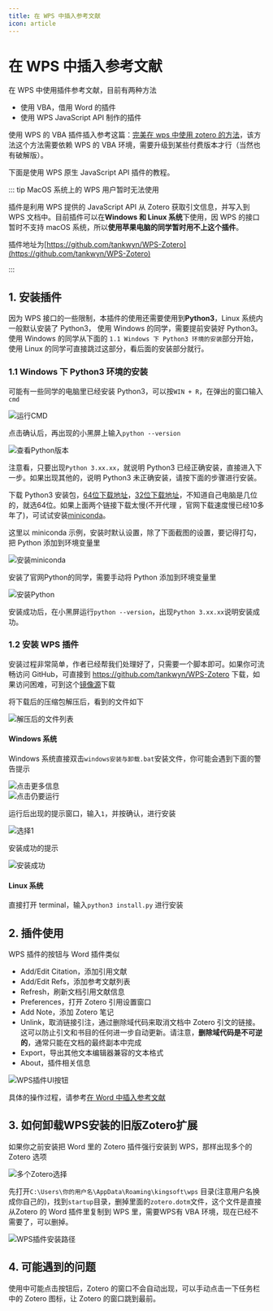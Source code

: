 ```yaml
---
title: 在 WPS 中插入参考文献
icon: article
---
```


# 在 WPS 中插入参考文献

在 WPS 中使用插件参考文献，目前有两种方法

- 使用 VBA，借用 Word 的插件
- 使用 WPS JavaScript API 制作的插件

使用 WPS 的 VBA 插件插入参考这篇：[完美在 wps 中使用 zotero 的方法](https://zhuanlan.zhihu.com/p/579975093)，该方法这个方法需要依赖 WPS 的 VBA 环境，需要升级到某些付费版本才行（当然也有破解版）。

下面是使用 WPS 原生 JavaScript API 插件的教程。

::: tip MacOS 系统上的 WPS 用户暂时无法使用

插件是利用 WPS 提供的 JavaScript API 从 Zotero 获取引文信息，并写入到 WPS 文档中。目前插件可以在**Windows 和 Linux 系统**下使用，因 WPS 的接口暂时不支持 macOS 系统，所以**使用苹果电脑的同学暂时用不上这个插件**。

插件地址为[https://github.com/tankwyn/WPS-Zotero](https://github.com/tankwyn/WPS-Zotero)

:::

## 1. 安装插件

因为 WPS 接口的一些限制，本插件的使用还需要使用到**Python3**，Linux 系统内一般默认安装了 Python3， 使用 Windows 的同学，需要提前安装好 Python3。使用 Windows 的同学从下面的 `1.1 Windows 下 Python3 环境的安装`部分开始，使用 Linux 的同学可直接跳过这部分，看后面的安装部分就行。

### 1.1 Windows 下 Python3 环境的安装

可能有一些同学的电脑里已经安装 Python3，可以按`WIN + R`，在弹出的窗口输入`cmd`

![运行CMD](../assets/run_cmd.png)

点击确认后，再出现的小黑屏上输入`python --version`

![查看Python版本](../assets/run_python_version.png)

注意看，只要出现`Python 3.xx.xx`，就说明 Python3 已经正确安装，直接进入下一步。如果出现其他的，说明 Python3 未正确安装，请按下面的步骤进行安装。

下载 Python3 安装包，[64位下载地址](https://www.python.org/ftp/python/3.11.5/python-3.11.5-amd64.exe)，[32位下载地址](https://www.python.org/ftp/python/3.11.5/python-3.11.5.exe)，不知道自己电脑是几位的，就选64位。如果上面两个链接下载太慢(不开代理 ，官网下载速度慢已经10多年了)，可试试安装[miniconda](https://mirrors.tuna.tsinghua.edu.cn/anaconda/miniconda/Miniconda3-py39_23.5.2-0-Windows-x86_64.exe)。

这里以 miniconda 示例，安装时默认设置，除了下面截图的设置，要记得打勾，把 Python 添加到环境变量里

![安装miniconda](../assets/miniconda_install.png)

安装了官网Python的同学，需要手动将 Python 添加到环境变量里

![安装Python](../assets/python_install.png)

安装成功后，在小黑屏运行`python --version`，出现`Python 3.xx.xx`说明安装成功。

### 1.2 安装 WPS 插件

安装过程非常简单，作者已经帮我们处理好了，只需要一个脚本即可。如果你可流畅访问 GitHub，可直接到 <https://github.com/tankwyn/WPS-Zotero> 下载，如果访问困难，可到这个[镜像源](https://ftp.linxingzhong.top/WPS-Zotero.tar.gz)下载

将下载后的压缩包解压后，看到的文件如下

![解压后的文件列表](../assets/file_list.png)

#### Windows 系统

Windows 系统直接双击`windows安装与卸载.bat`安装文件，你可能会遇到下面的警告提示

![点击更多信息](../assets/warn1.png)  
![点击仍要运行](../assets/warn2.png)

运行后出现的提示窗口，输入`1`，并按确认，进行安装  

![选择1](../assets/install.png)

安装成功的提示

![安装成功](../assets/success.png)

#### Linux 系统

直接打开 terminal，输入`python3 install.py` 进行安装

## 2. 插件使用

WPS 插件的按钮与 Word 插件类似

- Add/Edit Citation，添加引用文献
- Add/Edit Refs，添加参考文献列表
- Refresh，刷新文档引用文献信息
- Preferences，打开 Zotero 引用设置窗口
- Add Note，添加 Zotero 笔记
- Unlink，取消链接引注，通过删除域代码来取消文档中 Zotero 引文的链接。这可以防止引文和书目的任何进一步自动更新。请注意，**删除域代码是不可逆的**，通常只能在文档的最终副本中完成
- Export，导出其他文本编辑器兼容的文本格式
- About，插件相关信息

![WPS插件UI按钮](../assets/wps_plugin_ui_buttons.png)

具体的操作过程，请参考[在 Word 中插入参考文献](./ms-word-plugin.md)

## 3. 如何卸载WPS安装的旧版Zotero扩展

如果你之前安装把 Word 里的 Zotero 插件强行安装到 WPS，那样出现多个的 Zotero 选项

![多个Zotero选择](../assets/wps_plugin_ui.png)

先打开`C:\Users\你的用户名\AppData\Roaming\kingsoft\wps` 目录(注意用户名换成你自己的)，找到`startup`目录，删掉里面的`zotero.dotm`文件，这个文件是直接从Zotero 的 Word 插件里复制到 WPS 里，需要WPS有 VBA 环境，现在已经不需要了，可以删掉。

![WPS插件安装路径](../assets/wps_vba_plugin_install_path.png)

## 4. 可能遇到的问题

使用中可能点击按钮后，Zotero 的窗口不会自动出现，可以手动点击一下任务栏中的 Zotero 图标，让 Zotero 的窗口跳到最前。
